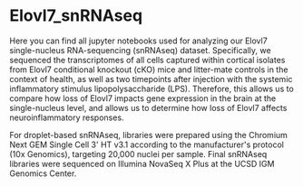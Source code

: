 # Elovl7_snRNAseq
Here you can find all jupyter notebooks used for analyzing our Elovl7 single-nucleus RNA-sequencing (snRNAseq) dataset. Specifically, we sequenced the transcriptomes of all cells captured within cortical isolates from Elovl7 conditional knockout (cKO) mice and litter-mate controls in the context of health, as well as two timepoints after injection with the systemic inflammatory stimulus lipopolysaccharide (LPS). Therefore, this allows us to compare how loss of Elovl7 impacts gene expression in the brain at the single-nucleus level, and allows us to determine how loss of Elovl7 affects neuroinflammatory responses. 

For droplet-based snRNAseq, libraries were prepared using the Chromium Next GEM Single Cell 3' HT v3.1 according to the manufacturer's protocol (10x Genomics), targeting 20,000 nuclei per sample. Final snRNAseq libraries were sequenced on Illumina NovaSeq X Plus at the UCSD IGM Genomics Center.

